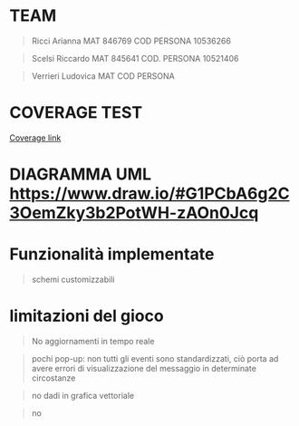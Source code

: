 # TEAM #
>Ricci Arianna MAT 846769 COD PERSONA 10536266

>Scelsi Riccardo MAT 845641 COD. PERSONA 10521406

>Verrieri Ludovica MAT COD PERSONA

# COVERAGE TEST
[Coverage link](COVERAGE/)

# DIAGRAMMA UML https://www.draw.io/#G1PCbA6g2C3OemZky3b2PotWH-zAOn0Jcq

# Funzionalità implementate
>schemi customizzabili



# limitazioni del gioco
>No aggiornamenti in tempo reale

>pochi pop-up:
>non tutti gli eventi sono standardizzati, ciò porta ad avere errori di visualizzazione del messaggio in determinate circostanze

>no dadi in grafica vettoriale

>no 
 